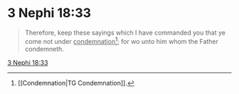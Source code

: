 # 3 Nephi 18:33

> Therefore, keep these sayings which I have commanded you that ye come not under <u>condemnation</u>[^a]; for wo unto him whom the Father condemneth.

[3 Nephi 18:33](https://www.churchofjesuschrist.org/study/scriptures/bofm/3-ne/18?lang=eng&id=p33#p33)


[^a]: [[Condemnation|TG Condemnation]].  
